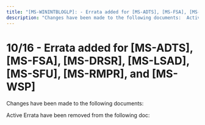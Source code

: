 ```yaml
---
title: "[MS-WININTBLOGLP]: - Errata added for [MS-ADTS], [MS-FSA], [MS-DRSR], [MS-LSAD], [MS-SFU], [MS-RMPR], and [MS-WSP]"
description: "Changes have been made to the following documents:  Active Errata have been removed from the following doc:"
---
```


# 10/16 - Errata added for [MS-ADTS], [MS-FSA], [MS-DRSR], [MS-LSAD], [MS-SFU], [MS-RMPR], and [MS-WSP]

<p> </p>
<p>Changes have been made to the following documents:</p>

<p>Active Errata have been removed from the following doc:</p>


                